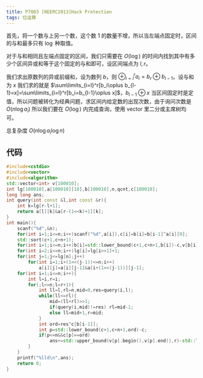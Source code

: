 ```yaml
---
title: P7003 [NEERC2013]Hack Protection
tags: 位运算
---
```


首先，将一个数与上另一个数，这个数 1 的数量不增，所以当左端点固定时，区间的与和最多只有 $\log$ 种取值。

对于与和相同且左端点固定的区间，我们只需要在 $O(\log)$ 的时间内找到其中有多少个区间异或和等于这个固定的与和即可，设区间端点为 $l,r$。

我们求出原数列的异或前缀和，设为数列 $b$，则 $\oplus_{i=l}^ra_i=b_r\oplus b_{l-1}$，设与和为 $x$ 我们求的就是 $\sum\limits_{i=l}^r[b_i\oplus b_{l-1}=x]=\sum\limits_{i=l}^r[b_i=b_{l-1}\oplus x]$，$b_{l-1}\oplus x$ 当区间固定时是定值，所以问题被转化为经典问题，求区间内给定数的出现次数，由于询问次数是 $O(n\log a_i)$ 所以我们要在 $O(\log)$ 内完成查询，使用 vector 里二分或主席树均可。

总复杂度 $O(n\log a_i\log n)$

代码
--
```cpp
#include<cstdio>
#include<vector>
#include<algorithm>
std::vector<int> v[100010];
int lg[100010],a[100010][18],b[100010],n,qcnt,c[100010];
long long ans;
int query(int const &l,int const &r){
	int k=lg[r-l+1];
	return a[l][k]&a[r-(1<<k)+1][k];
}
int main(){
	scanf("%d",&n);
	for(int i=1;i<=n;i++)scanf("%d",a[i]),c[i]=b[i]=b[i-1]^a[i][0];
	std::sort(c+1,c+n+1);
	for(int i=1;i<=n;i++)b[i]=std::lower_bound(c+1,c+n+1,b[i])-c,v[b[i]].push_back(i);
	for(int i=2;i<=n;i++)lg[i]=lg[i>>1]+1;
	for(int j=1;j<=lg[n];j++)
		for(int i=1;i+(1<<(j-1))<=n;i++)
			a[i][j]=a[i][j-1]&a[i+(1<<(j-1))][j-1];
	for(int i=1;i<=n;i++){
		int l=i,r=i;
		for(;l<=n;l=r+1){
			int ll=l,rl=n,mid=0,res=query(i,l);
			while(ll<=rl){
				mid=(ll+rl)>>1;
				if(query(i,mid)!=res) rl=mid-1;
				else ll=mid+1,r=mid;
			}
			int ord=res^c[b[i-1]];
			int p=std::lower_bound(c+1,c+n+1,ord)-c;
			if(p<=n&&c[p]==ord)
				ans+=std::upper_bound(v[p].begin(),v[p].end(),r)-std::lower_bound(v[p].begin(),v[p].end(),l);
		}
	}
	printf("%lld\n",ans);
	return 0;
}
```
